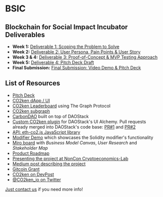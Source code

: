 # BSIC

## Blockchain for Social Impact Incubator Deliverables

* **Week 1:** [Deliverable 1: Scoping the Problem to Solve](/Deliverable%20%231/)
* **Week 2:** [Deliverable 2: User Persona, Pain Points & User Story](/Deliverable%20%232/)
* **Week 3 & 4:** [Deliverable 3: Proof-of-Concept & MVP Testing Approach](/Deliverable%20%233/)
* **Week 5:** [Deliverable 4: Pitch Deck Draft](/Deliverable%20%234/)
* **Final Submission:** [Final Submission: Video Demo & Pitch Deck](/Final%20Submission/)


## List of Resources

* [Pitch Deck](https://github.com/CO2ken/BSIC/raw/master/Final%20Submission/BSIC%20Pitch%20Deck.pdf)
* [CO2ken dApp / UI](https://www.co2ken.io/)
* [CO2ken Leaderboard](https://www.co2ken.io/leaderboard) using The Graph Protocol
* [CO2ken subgraph](https://thegraph.com/explorer/subgraph/benesjan/co2ken)
* [CarbonDAO](http://dao.co2ken.io) built on top of DAOStack
* [Custom CO2ken plugin](https://alchemy-staging-rinkeby.herokuapp.com/dao/0xc9a37828f16649fb3f578e3cc4968fbd46c301ac/scheme/0xa7dec5f0cab471d297b07be81b4ed34327998ea69e87faa821c25a6c016bb898/info/) for DAOStack's UI Alchemy. Pull requests already merged into DAOStack's code base: [PR#1](https://github.com/daostack/alchemy/pull/1547) and [PR#2](https://github.com/daostack/alchemy/pull/1555)
* [API: eth-co2.js JavaScript library](https://www.npmjs.com/package/eth-co2)
* [Modifier Demo](https://polluter.co2ken.io) which showcases the Solidity modifier's functionality
* [Miro board](https://miro.com/app/board/o9J_ku_CdX0=/) with *Business Model Canvas*, *User Research* and *Stakeholder Map*
* [Product Roadmap](https://www.notion.so/Product-Roadmap-739a7e599c80400d9a8dcb96f935fe64)
* [Presenting the project at NonCon Cryptoeconomics-Lab](https://youtu.be/16KSQjvVz7k)
* [Medium post describing the project](https://medium.com/curve-labs/co2ken-genesis-74d7a1387ea1)
* [Gitcoin Grant](https://gitcoin.co/grants/497/co2ken-towards-a-carbon-negative-web3)
* [CO2ken on DevPost](https://devpost.com/software/co2ken)
* [@CO2ken_io on Twitter](https://twitter.com/CO2ken_io)

[Just contact us](https://www.co2ken.io/#contact) if you need more info!
